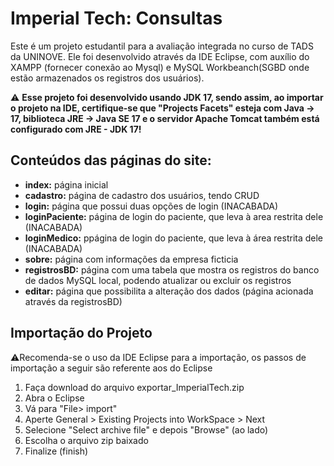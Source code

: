 # Imperial Tech: Consultas
Este é um projeto estudantil para a avaliação integrada no curso de TADS da UNINOVE. Ele foi desenvolvido através da IDE Eclipse, com auxílio do XAMPP (fornecer conexão ao Mysql) e MySQL Workbeanch(SGBD onde estão armazenados os registros dos usuários).

⚠️ **Esse projeto foi desenvolvido usando JDK 17, sendo assim, ao importar o projeto na IDE, certifique-se que "Projects Facets" esteja com Java -> 17, biblioteca JRE -> Java SE 17 e o servidor Apache Tomcat também está configurado com JRE - JDK 17!**

## Conteúdos das páginas do site:
* **index:** página inicial
* **cadastro:** página de cadastro dos usuários, tendo CRUD
* **login:** página que possui duas opções de login  (INACABADA)
* **loginPaciente:** página de login do paciente, que leva à area restrita dele (INACABADA)
* **loginMedico:** ppágina de login do paciente, que leva à área restrita dele  (INACABADA)
* **sobre:** página com informações da empresa ficticia
* **registrosBD:** página com uma tabela que mostra os registros do banco de dados MySQL local, podendo atualizar ou excluir os registros
* **editar:** página que possibilita a alteração dos dados (página acionada através da registrosBD)

## Importação do Projeto
⚠️Recomenda-se o uso da IDE Eclipse para a importação, os passos de importação a seguir são referente aos do Eclipse

1. Faça download do arquivo exportar_ImperialTech.zip
2. Abra o Eclipse
3. Vá para "File> import"
4. Aperte General > Existing Projects into WorkSpace > Next
5. Selecione "Select archive file" e depois "Browse" (ao lado)
6. Escolha o arquivo zip baixado
7. Finalize (finish)
